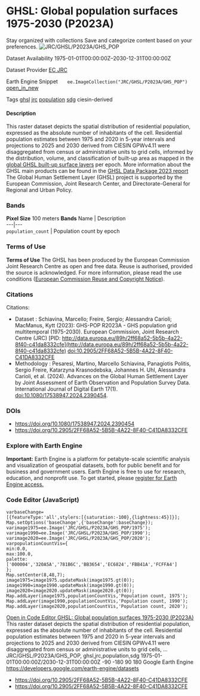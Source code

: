  
#  GHSL: Global population surfaces 1975-2030 (P2023A) 
Stay organized with collections  Save and categorize content based on your preferences. 
![JRC/GHSL/P2023A/GHS_POP](https://developers.google.com/earth-engine/datasets/images/JRC/JRC_GHSL_P2023A_GHS_POP_sample.png) 

Dataset Availability
    1975-01-01T00:00:00Z–2030-12-31T00:00:00Z 

Dataset Provider
     [ EC JRC ](https://ghsl.jrc.ec.europa.eu/ghs_pop2023.php) 

Earth Engine Snippet
     `    ee.ImageCollection("JRC/GHSL/P2023A/GHS_POP")   ` [ open_in_new ](https://code.earthengine.google.com/?scriptPath=Examples:Datasets/JRC/JRC_GHSL_P2023A_GHS_POP) 

Tags
     [ghsl](https://developers.google.com/earth-engine/datasets/tags/ghsl) [jrc](https://developers.google.com/earth-engine/datasets/tags/jrc) [population](https://developers.google.com/earth-engine/datasets/tags/population) [sdg](https://developers.google.com/earth-engine/datasets/tags/sdg)
ciesin-derived
#### Description
This raster dataset depicts the spatial distribution of residential population, expressed as the absolute number of inhabitants of the cell. Residential population estimates between 1975 and 2020 in 5-year intervals and projections to 2025 and 2030 derived from CIESIN GPWv4.11 were disaggregated from census or administrative units to grid cells, informed by the distribution, volume, and classification of built-up area as mapped in the [global GHSL built-up surface layers](https://developers.google.com/earth-engine/datasets/catalog/JRC_GHSL_P2023A_GHS_BUILT_S) per epoch.
More information about the GHSL main products can be found in the [GHSL Data Package 2023 report](https://ghsl.jrc.ec.europa.eu/documents/GHSL_Data_Package_2023.pdf?t=1683540422)
The Global Human Settlement Layer (GHSL) project is supported by the European Commission, Joint Research Center, and Directorate-General for Regional and Urban Policy.
### Bands
**Pixel Size** 100 meters 
**Bands**
Name | Description  
---|---  
`population_count` | Population count by epoch  
### Terms of Use
**Terms of Use**
The GHSL has been produced by the European Commission Joint Research Centre as open and free data. Reuse is authorised, provided the source is acknowledged. For more information, please read the use conditions ([European Commission Reuse and Copyright Notice](https://ec.europa.eu/info/legal-notice_en)).
### Citations
Citations:
  * Dataset : Schiavina, Marcello; Freire, Sergio; Alessandra Carioli; MacManus, Kytt (2023): GHS-POP R2023A - GHS population grid multitemporal (1975-2030). European Commission, Joint Research Centre (JRC) [PID: http://data.europa.eu/89h/2ff68a52-5b5b-4a22-8f40-c41da8332cfe](http://data.europa.eu/89h/2ff68a52-5b5b-4a22-8f40-c41da8332cfe) [doi:10.2905/2FF68A52-5B5B-4A22-8F40-C41DA8332CFE](https://doi.org/10.2905/2FF68A52-5B5B-4A22-8F40-C41DA8332CFE)
  * Methodology : Pesaresi, Martino, Marcello Schiavina, Panagiotis Politis, Sergio Freire, Katarzyna Krasnodebska, Johannes H. Uhl, Alessandra Carioli, et al. (2024). Advances on the Global Human Settlement Layer by Joint Assessment of Earth Observation and Population Survey Data. International Journal of Digital Earth 17(1). [doi:10.1080/17538947.2024.2390454](https://doi.org/10.1080/17538947.2024.2390454).


### DOIs
  * [ https://doi.org/10.1080/17538947.2024.2390454 ](https://doi.org/10.1080/17538947.2024.2390454)
  * [ https://doi.org/10.2905/2FF68A52-5B5B-4A22-8F40-C41DA8332CFE ](https://doi.org/10.2905/2FF68A52-5B5B-4A22-8F40-C41DA8332CFE)


### Explore with Earth Engine
**Important:** Earth Engine is a platform for petabyte-scale scientific analysis and visualization of geospatial datasets, both for public benefit and for business and government users. Earth Engine is free to use for research, education, and nonprofit use. To get started, please [register for Earth Engine access.](https://console.cloud.google.com/earth-engine)
### Code Editor (JavaScript)
```
varbaseChange=
[{featureType:'all',stylers:[{saturation:-100},{lightness:45}]}];
Map.setOptions('baseChange',{'baseChange':baseChange});
varimage1975=ee.Image('JRC/GHSL/P2023A/GHS_POP/1975');
varimage1990=ee.Image('JRC/GHSL/P2023A/GHS_POP/1990');
varimage2020=ee.Image('JRC/GHSL/P2023A/GHS_POP/2020');
varpopulationCountVis={
min:0.0,
max:100.0,
palette:
['000004','320A5A','781B6C','BB3654','EC6824','FBB41A','FCFFA4']
};
Map.setCenter(8,48,7);
image1975=image1975.updateMask(image1975.gt(0));
image1990=image1990.updateMask(image1990.gt(0));
image2020=image2020.updateMask(image2020.gt(0));
Map.addLayer(image1975,populationCountVis,'Population count, 1975');
Map.addLayer(image1990,populationCountVis,'Population count, 1990');
Map.addLayer(image2020,populationCountVis,'Population count, 2020');
```
[ Open in Code Editor ](https://code.earthengine.google.com/?scriptPath=Examples:Datasets/JRC/JRC_GHSL_P2023A_GHS_POP)
[ GHSL: Global population surfaces 1975-2030 (P2023A) ](https://developers.google.com/earth-engine/datasets/catalog/JRC_GHSL_P2023A_GHS_POP)
This raster dataset depicts the spatial distribution of residential population, expressed as the absolute number of inhabitants of the cell. Residential population estimates between 1975 and 2020 in 5-year intervals and projections to 2025 and 2030 derived from CIESIN GPWv4.11 were disaggregated from census or administrative units to grid cells, …
JRC/GHSL/P2023A/GHS_POP, ghsl,jrc,population,sdg 
1975-01-01T00:00:00Z/2030-12-31T00:00:00Z
-90 -180 90 180 
Google Earth Engine
https://developers.google.com/earth-engine/datasets
  * [ https://doi.org/10.2905/2FF68A52-5B5B-4A22-8F40-C41DA8332CFE ](https://doi.org/https://ghsl.jrc.ec.europa.eu/ghs_pop2023.php)
  * [ https://doi.org/10.2905/2FF68A52-5B5B-4A22-8F40-C41DA8332CFE ](https://doi.org/https://developers.google.com/earth-engine/datasets/catalog/JRC_GHSL_P2023A_GHS_POP)


